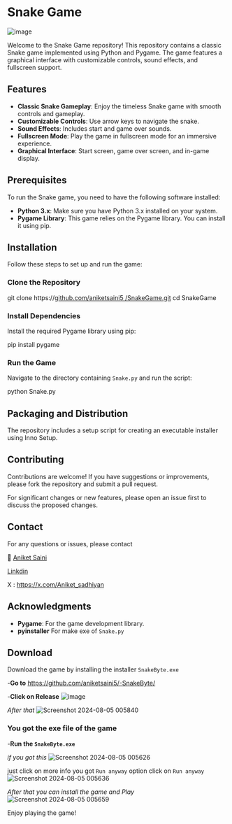 # Snake Game
![image](https://github.com/user-attachments/assets/61d1fb05-7111-474f-ac60-5171f299c008)

Welcome to the Snake Game repository! This repository contains a classic Snake game implemented using Python and Pygame. The game features a graphical interface with customizable controls, sound effects, and fullscreen support.

## Features

- **Classic Snake Gameplay**: Enjoy the timeless Snake game with smooth controls and gameplay.
- **Customizable Controls**: Use arrow keys to navigate the snake.
- **Sound Effects**: Includes start and game over sounds.
- **Fullscreen Mode**: Play the game in fullscreen mode for an immersive experience.
- **Graphical Interface**: Start screen, game over screen, and in-game display.

## Prerequisites

To run the Snake game, you need to have the following software installed:

- **Python 3.x**: Make sure you have Python 3.x installed on your system.
- **Pygame Library**: This game relies on the Pygame library. You can install it using pip.

## Installation

Follow these steps to set up and run the game:

### Clone the Repository

git clone https://[github.com/aniketsaini5 /SnakeGame.git](https://github.com/aniketsaini5/-SnakeByte)
cd SnakeGame

### Install Dependencies

Install the required Pygame library using pip:

pip install pygame


### Run the Game

Navigate to the directory containing `Snake.py` and run the script:

python Snake.py


## Packaging and Distribution

The repository includes a setup script for creating an executable installer using Inno Setup.

## Contributing

Contributions are welcome! If you have suggestions or improvements, please fork the repository and submit a pull request.

For significant changes or new features, please open an issue first to discuss the proposed changes.


## Contact

For any questions or issues, please contact 

📧 [Aniket Saini](mailto:aniketsanikdl@gamil.com) 

[Linkdin](https://www.linkedin.com/in/saini-aniket) 

X : https://x.com/Aniket_sadhiyan


## Acknowledgments

- **Pygame**: For the game development library.
- **pyinstaller** For make exe of `Snake.py`

## Download 

Download the game by installing the installer `SnakeByte.exe`

-**Go to**
https://github.com/aniketsaini5/-SnakeByte/

-**Click on Release**
![image](https://github.com/user-attachments/assets/3b70082d-21d0-4413-aab5-782a530a9b96)

*After that*
![Screenshot 2024-08-05 005840](https://github.com/user-attachments/assets/4305d391-94d4-4093-a0dc-d7ed52369aba)

### You got the exe file of the game

-**Run the `SnakeByte.exe`**

*if you got this*
![Screenshot 2024-08-05 005626](https://github.com/user-attachments/assets/3c8960c6-56eb-4da4-8e10-29c205d6eb55)

just click on more info you got `Run anyway` option click on `Run anyway` 
![Screenshot 2024-08-05 005636](https://github.com/user-attachments/assets/13e4eb3b-1e57-4f59-8e95-30665e2c19cc)


*After that you can install the game and Play*
![Screenshot 2024-08-05 005659](https://github.com/user-attachments/assets/28b621f2-1d67-4227-9931-1b3f858d18cb)
 

Enjoy playing the game!

